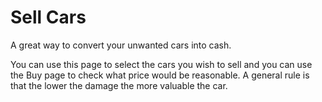 # Sell Cars

A great way to convert your unwanted cars into cash.

You can use this page to select the cars you wish to sell and you can use the Buy page to check what price would be reasonable. A general rule is that the lower the damage the more valuable the car.
